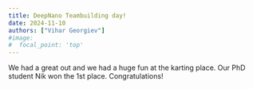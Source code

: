```yaml
---
title: DeepNano Teambuilding day! 
date: 2024-11-10 
authors: ["Vihar Georgiev"]
#image:
#  focal_point: 'top'
---
```

<!--more-->
We had a great out and we had a huge fun at the karting place. Our PhD student Nik won the 1st place. Congratulations!  
